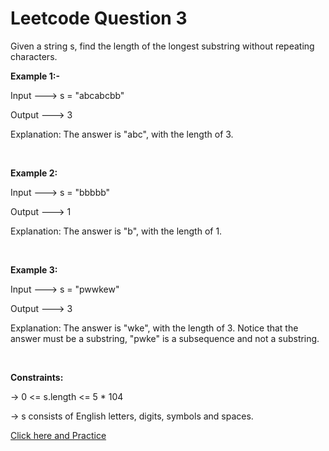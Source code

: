 # Leetcode Question 3
Given a string s, find the length of the longest substring without repeating characters.
<br /> 

**Example 1:-**

Input ---> s = "abcabcbb"

Output --->  3

Explanation: The answer is "abc", with the length of 3.

<br /> 

**Example 2:**

Input --->  s = "bbbbb"

Output --->  1
 
Explanation: The answer is "b", with the length of 1.
 
 <br/>

 **Example 3:**

Input ---> s = "pwwkew"

Output --->   3

Explanation:  The answer is "wke", with the length of 3.
Notice that the answer must be a substring, "pwke" is a subsequence and not a substring.

 
 <br/>
 
**Constraints:**

->  0 <= s.length <= 5 * 104

->  s consists of English letters, digits, symbols and spaces.


<a href=https://leetcode.com/problems/longest-substring-without-repeating-characters/ id="logo">Click here and Practice</a>
